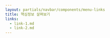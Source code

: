 ```yaml
---
layout: partials/navbar/components/menu-links
title: 핵심정보 살펴보기
links:
  - link-1.md
  - link-2.md
---
```


